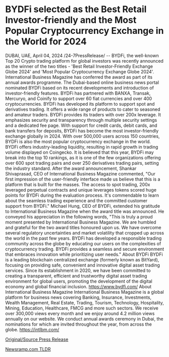 # BYDFi selected as the Best Retail Investor-friendly and the Most Popular Cryptocurrency Exchange in the World for 2024

DUBAI, UAE, April 04, 2024 /24-7PressRelease/ -- BYDFi, the well-known Top 20 Crypto trading platform for global investors was recently announced as the winner of the two titles - 'Best Retail Investor-Friendly Exchange Globe 2024' and 'Most Popular Cryptocurrency Exchange Globe 2024'. International Business Magazine has conferred the award as part of its annual awards programme.  The Dubai-based online business news portal nominated BYDFi based on its recent developments and introduction of investor-friendly features. BYDFi has partnered with BANXA, Transak, Mercuryo, and Coinify to support over 60 fiat currencies and over 400 cryptocurrencies. BYDFi has developed its platform to support spot and derivatives trading. It offers a wide range of products to cater to seasoned and amateur traders. BYDFi provides its traders with over 200x leverage. It emphasizes security and transparency through multiple security settings and a dedicated fee page. With support for credit cards, debit cards, and bank transfers for deposits, BYDFi has become the most investor-friendly exchange globally in 2024. With over 500,000 users across 150 countries, BYDFi is also the most popular cryptocurrency exchange in the world.  BYDFi offers industry-leading liquidity, resulting in rapid growth in trading volume displayed on Coingecko. It is believed that this year, BYDFi may break into the top 10 rankings, as it is one of the few organizations offering over 600 spot trading pairs and over 250 derivatives trading pairs, setting the industry standard.  After the award announcement, Shankar Shivaprasad, CEO of International Business Magazine commented, "Our first impression of the user-friendly interface made us believe that this is a platform that is built for the masses. The access to spot trading, 200x leveraged perpetual contracts and unique leverages tokens scored huge points for BYDFi during the evaluation process. It's commendable to learn about the seamless trading experience and the committed customer support from BYDFi."  Michael Hung, CEO of BYDFi, extended his gratitude to International Business Magazine when the award title was announced. He conveyed his appreciation in the following words, "This is truly a proud moment presented by International Business Magazine. We are humbled and grateful for the two award titles honoured upon us. We have overcome several regulatory uncertainties and market volatility that cropped up across the world in the past few years. BYDFi has developed a responsible trading community across the globe by educating our users on the complexities of cryptocurrency trading. BYDFi provides a seamless and secure environment that embraces innovation while prioritizing user needs."  About BYDFi BYDFi is a leading blockchain centralized exchange (formerly known as BitYard), focusing on providing safe, convenient and innovative digital asset trading services. Since its establishment in 2020, we have been committed to creating a transparent, efficient and trustworthy digital asset trading environment for global users, promoting the development of the digital economy and global financial inclusion.  https://www.bydfi.com/  About International Business Magazine International Business Magazine is a global platform for business news covering Banking, Insurance, Investments, Wealth Management, Real Estate, Trading, Tourism, Technology, Hospitality, Mining, Education, Healthcare, FMCG and more such sectors. We receive over 300,000 views every month and we enjoy around 4.2 million views annually on our website. We conduct annual awards ceremony in Dubai, the nominations for which are invited throughout the year, from across the globe.  https://intlbm.com/ 

[Original/Source Press Release](https://www.24-7pressrelease.com/press-release/509747/bydfi-selected-as-the-best-retail-investor-friendly-and-the-most-popular-cryptocurrency-exchange-in-the-world-for-2024) 

[Newsramp.com TLDR](https://newsramp.com/None) 